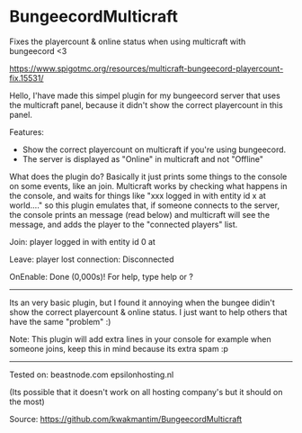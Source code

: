 # BungeecordMulticraft
Fixes the playercount &amp; online status when using multicraft with bungeecord &lt;3

https://www.spigotmc.org/resources/multicraft-bungeecord-playercount-fix.15531/

Hello, I'have made this simpel plugin for my bungeecord server that uses the multicraft panel, because it didn't show the correct playercount in this panel.

Features:
- Show the correct playercount on multicraft if you're using bungeecord.
- The server is displayed as "Online" in multicraft and not "Offline"

What does the plugin do?
Basically it just prints some things to the console on some events, like an join. Multicraft works by checking what happens in the console, and waits for things like "xxx logged in with entity id x at world...." so this plugin emulates that, if someone connects to the server, the console prints an message (read below) and multicraft will see the message, and adds the player to the "connected players" list.

Join:
player logged in with entity id 0 at

Leave:
player lost connection: Disconnected

OnEnable:
Done (0,000s)! For help, type help or ?


-----
Its an very basic plugin, but I found it annoying when the bungee didin't show the correct playercount & online status. I just want to help others that have the same "problem" :)

Note: This plugin will add extra lines in your console for example when someone joins, keep this in mind because its extra spam :p

---
Tested on:
beastnode.com
epsilonhosting.nl

(Its possible that it doesn't work on all hosting company's but it should on the most)

Source: https://github.com/kwakmantim/BungeecordMulticraft
